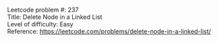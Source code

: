 Leetcode problem #:  237
<br/>
Title:  Delete Node in a Linked List
<br/>
Level of difficulty:  Easy
<br/>
Reference:  https://leetcode.com/problems/delete-node-in-a-linked-list/
